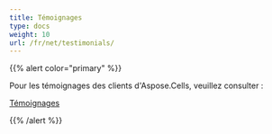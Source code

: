 ```yaml
---
title: Témoignages
type: docs
weight: 10
url: /fr/net/testimonials/
---
```


{{% alert color="primary" %}}

Pour les témoignages des clients d'Aspose.Cells, veuillez consulter :

[Témoignages](https://downloads.aspose.com/corporate/case-studies/aspose.cells/)

{{% /alert %}}
